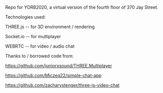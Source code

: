 Repo for YORB2020, a virtual version of the fourth floor of 370 Jay Street.



Technologies used:

THREE.js -- for 3D environment / rendering

Socket.io -- for multiplayer 

WEBRTC -- for video / audio chat


Thanks to / borrowed code from:

https://github.com/juniorxsound/THREE.Multiplayer

https://github.com/Miczeq22/simple-chat-app

https://github.com/zacharystenger/three-js-video-chat

